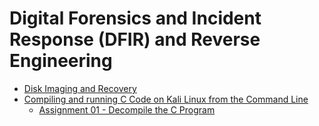 # Digital Forensics and Incident Response (DFIR) and Reverse Engineering

- [Disk Imaging and Recovery](disk_imaging_and_recovery/course_disk_imaging_and_recovery.md)
- [Compiling and running C Code on Kali Linux from the Command Line](reverse_engineering/running_a_c_progam_on_kali.md)
  - [Assignment 01 - Decompile the C Program](reverse_engineering/assignment01/assignment_info.md)
